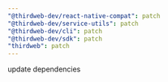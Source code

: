 ```yaml
---
"@thirdweb-dev/react-native-compat": patch
"@thirdweb-dev/service-utils": patch
"@thirdweb-dev/cli": patch
"@thirdweb-dev/sdk": patch
"thirdweb": patch
---
```


update dependencies
